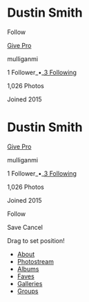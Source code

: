 # Dustin Smith

Follow

[Give Pro](?giftPro)

mulliganmi

1 Follower_•_[3 Following](/people/133795233@N02/contacts)

1,026 Photos

Joined 2015

# Dustin Smith

[Give Pro](?giftPro)

mulliganmi

1 Follower_•_[3 Following](/people/133795233@N02/contacts)

1,026 Photos

Joined 2015

Follow

Save Cancel

Drag to set position!

- [About](/people/133795233@N02/)
- [Photostream](/photos/133795233@N02/)
- [Albums](/photos/133795233@N02/albums)
- [Faves](/photos/133795233@N02/favorites)
- [Galleries](/photos/133795233@N02/galleries)
- [Groups](/people/133795233@N02/groups/)
